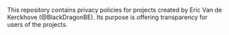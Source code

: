 This repository contains privacy policies for projects created by Eric Van de Kerckhove (@BlackDragonBE). Its purpose is offering transparency for users of the projects.
